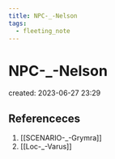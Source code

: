 ```yaml
---
title: NPC-_-Nelson
tags:
  - fleeting_note
---
```


# NPC-_-Nelson
created: 2023-06-27 23:29

## Referenceces
1. [[SCENARIO-_-Grymra]]
2. [[Loc-_-Varus]]